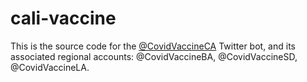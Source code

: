 # cali-vaccine

This is the source code for the [@CovidVaccineCA](https://twitter.com/CovidVaccineCA) Twitter bot, and its associated regional accounts: @CovidVaccineBA, @CovidVaccineSD, @CovidVaccineLA.
